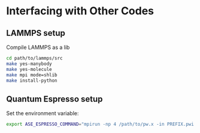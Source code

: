 # Interfacing with Other Codes

## LAMMPS setup

Compile LAMMPS as a lib
```bash
cd path/to/lammps/src
make yes-manybody
make yes-molecule
make mpi mode=shlib
make install-python
```

## Quantum Espresso setup

Set the environment variable:
```bash
export ASE_ESPRESSO_COMMAND="mpirun -np 4 /path/to/pw.x -in PREFIX.pwi > PREFIX.pwo"
```
